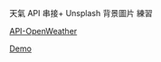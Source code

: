天氣 API 串接+ Unsplash 背景圖片 練習

[API-OpenWeather](https://openweathermap.org/api)

[Demo](http://whats-the-weather-todayyyyy.surge.sh/)
